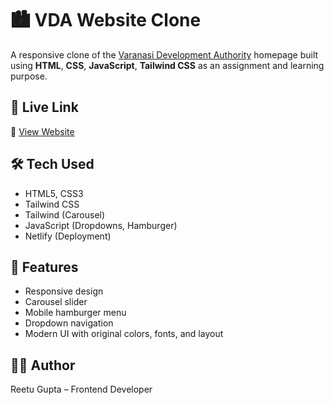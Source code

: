 # 🏙️ VDA Website Clone

A responsive clone of the [Varanasi Development Authority](https://vdavns.com/#) homepage built using **HTML**, **CSS**, **JavaScript**, **Tailwind CSS** as an assignment and learning purpose.

## 🚀 Live Link

🔗 [View Website](https://vda-clone.netlify.app/)

## 🛠️ Tech Used

- HTML5, CSS3
- Tailwind CSS
- Tailwind (Carousel)
- JavaScript (Dropdowns, Hamburger)
- Netlify (Deployment)

## 📌 Features

- Responsive design
- Carousel slider
- Mobile hamburger menu
- Dropdown navigation
- Modern UI with original colors, fonts, and layout

## 🧑‍💻 Author

Reetu Gupta – Frontend Developer 
